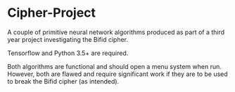 # Cipher-Project

A couple of primitive neural network algorithms produced as part of a third year project investigating the Bifid cipher.

Tensorflow and Python 3.5+ are required.

Both algorithms are functional and should open a menu system when run. However, both are flawed and require significant work if they are to be used to break the Bifid cipher (as intended).
